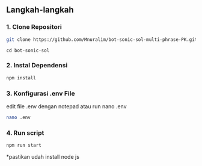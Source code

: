 ## Langkah-langkah

### 1. Clone Repositori

```bash
git clone https://github.com/Mnuralim/bot-sonic-sol-multi-phrase-PK.git
```

```
cd bot-sonic-sol
```

### 2. Instal Dependensi

```bash
npm install
```

### 3. Konfigurasi .env File

edit file .env dengan notepad atau run nano .env

```bash
nano .env
```

### 4. Run script

```bash
npm run start
```

\*pastikan udah install node js
